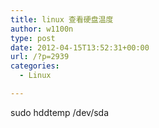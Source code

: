 ```yaml
---
title: linux 查看硬盘温度
author: w1100n
type: post
date: 2012-04-15T13:52:31+00:00
url: /?p=2939
categories:
  - Linux

---
```

sudo hddtemp /dev/sda